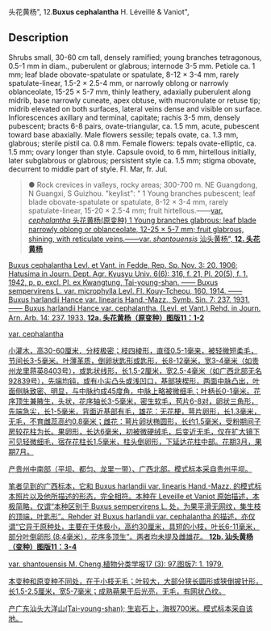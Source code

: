 头花黄杨",
12.**Buxus cephalantha** H. Léveillé & Vaniot",

## Description
Shrubs small, 30-60 cm tall, densely ramified; young branches tetragonous, 0.5-1 mm in diam., puberulent or glabrous; internode 3-5 mm. Petiole ca. 1 mm; leaf blade obovate-spatulate or spatulate, 8-12 × 3-4 mm, rarely spatulate-linear, 1.5-2 × 2.5-4 mm, or narrowly oblong or narrowly oblanceolate, 15-25 × 5-7 mm, thinly leathery, adaxially puberulent along midrib, base narrowly cuneate, apex obtuse, with mucronulate or retuse tip; midrib elevated on both surfaces, lateral veins dense and visible on surface. Inflorescences axillary and terminal, capitate; rachis 3-5 mm, densely pubescent; bracts 6-8 pairs, ovate-triangular, ca. 1.5 mm, acute, pubescent toward base abaxially. Male flowers sessile; tepals ovate, ca. 1.3 mm, glabrous; sterile pistil ca. 0.8 mm. Female flowers: tepals ovate-elliptic, ca. 1.5 mm; ovary longer than style. Capsule ovoid, to 6 mm, hirtellous initially, later subglabrous or glabrous; persistent style ca. 1.5 mm; stigma obovate, decurrent to middle part of style. Fl. Mar, fr. Jul.

> ● Rock crevices in valleys, rocky areas; 300-700 m. NE Guangdong, N Guangxi, S Guizhou.
  "keylist": "
1 Young branches pubescent; leaf blade obovate-spatulate or spatulate, 8-12 × 3-4 mm, rarely spatulate-linear, 15-20 × 2.5-4 mm; fruit hirtellous.——<a href='/info/Buxus cephalantha var. cephalantha?t=foc'>var. *cephalantha* 头花黄杨(原变种)
1 Young branches glabrous; leaf blade narrowly oblong or oblanceolate, 12-25 × 5-7 mm; fruit glabrous, shining, with reticulate veins.——<a href='/info/Buxus cephalantha var. shantouensis?t=foc'>var. *shantouensis* 汕头黄杨",
**12. 头花黄杨**

Buxus cephalantha Levl. et Vant. in Fedde, Rep. Sp. Nov. 3: 20. 1906; Hatusima in Journ. Dept. Agr. Kyusyu Univ. 6(6): 316, f. 21, Pl. 20(5), f. 1. 1942, p. p. excl. Pl. ex Kwangtung, Tai-young-shan. —— Buxus sempervirens L. var. microphylla Levl. Fl. Kouy-Tcheou, 160. 1914. —— Buxus harlandii Hance var. linearis Hand.-Mazz., Symb. Sin. 7: 237. 1931. —— Buxus harlandii Hance var. cephalantha. (Levl. et Vant.) Rehd. in Journ. Arn. Arb. 14: 237. 1933.
**12a. 头花黄杨（原变种）图版11：1-2**

var. cephalantha

小灌木，高30-60厘米．分枝极密；枝四棱形，直径0.5-1毫来，被轻微短柔毛，节间长3-5毫米。叶薄革质，倒卵状匙形或匙形，长8-12毫米，宽3-4毫米（如贵州龙里蒋英8403号），或匙状线形，长1.5-2厘米，宽2.5-4毫米（如广西北部无名92839号），先端均钝，或有小尖凸头或浅凹口，基部狭楔形，两面中脉凸出，叶面侧脉致密、明显，与中脉约成45度角，中脉上略被微细毛；叶柄长0-1毫米。花序顶生兼腋生，头状，花序轴长3-5毫米，密生软毛，苞片6-8对，卵状三角形，先端急尖，长1-5毫米，背面近基部有毛，雄花：无花梗，萼片卵形，长1.3毫米，无毛，不育雌蕊高约0.8毫米；雌花：萼片卵状椭圆形，长约1.5毫米，受粉期间子房较花柱为长。果卵形，长达6毫米，初被微硬绒毛，后变近无毛，仅在扩大镜下可见轻微细毛，宿存花柱长1.5毫米，柱头倒卵形，下延达花柱中部。花期3月，果期7月。

产贵州中南部（平坝、都匀、龙里一带）、广西北部。模式标本采自贵州平坝。

笔者见到的广西标本，它和 Buxus harlandii var. linearis Hand.-Mazz. 的模式标本照片以及他所描述的形态，完全相符。本种在 Leveille et Vaniot 原始描述，本极简略，仅谓“本种区别于 Buxus sempervirens L. 处，为果平滑无网纹，集生枝的顶端，叶匙形”。Rehder 对 Buxus harlandii var. cephalantha 的描述，亦仅谓“它异于原种处，主要在于体极小，高约30厘米，具短的小枝，叶长6-11毫米，部分叶倒卵形 (8:4毫米），花序多顶生”。两者均未提及雌雄花。
**12b. 汕头黄杨（变种）图版11：3-4**

var. shantouensis M. Cheng,植物分类学报17 (3): 97.图版7: 1. 1979.

本变种和原变种不同处，在于小枝无毛；叶较大，大部分狭长圆形或狭倒披针形，长1.5-2.5厘米，宽5-7毫米；成熟蒴果干后光亮，无毛，有网状凸纹。

产广东汕头大洋山(Tai-young-shan); 生岩石上，海拔700米。模式标本采自该地。
